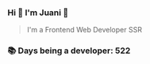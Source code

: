 ### Hi 👋 I&#39;m Juani 🦁

> I&#39;m a Frontend Web Developer SSR

### 📚 Days being a developer: 522
